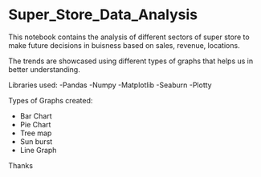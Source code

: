 # Super_Store_Data_Analysis

This notebook contains the analysis of different sectors of super store to make future decisions in buisness based on sales, revenue, locations.

The trends are showcased using different types of graphs that helps us in better understanding.

Libraries used:
 -Pandas
 -Numpy
 -Matplotlib
 -Seaburn
 -Plotty

Types of Graphs created:
 - Bar Chart
 - Pie Chart
 - Tree map
 - Sun burst
 - Line Graph

Thanks

